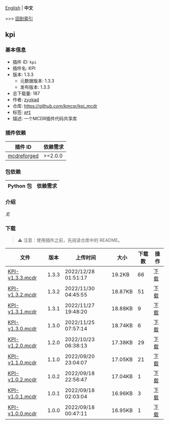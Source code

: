 [English](readme.md) | **中文**

\>\>\> [回到索引](/readme-zh_cn.md)

## kpi

### 基本信息

- 插件 ID: `kpi`
- 插件名: KPI
- 版本: 1.3.3
  - 元数据版本: 1.3.3
  - 发布版本: 1.3.3
- 总下载量: 187
- 作者: [zyxkad](https://github.com/zyxkad)
- 仓库: https://github.com/kmcsr/kpi_mcdr
- 标签: [`API`](/labels/api/readme-zh_cn.md)
- 描述: 一个MCDR插件代码共享库

### 插件依赖

| 插件 ID | 依赖需求 |
| --- | --- |
| [mcdreforged](https://github.com/Fallen-Breath/MCDReforged) | \>=2.0.0 |

### 包依赖

| Python 包 | 依赖需求 |
| --- | --- |

### 介绍

*无*

### 下载

> :warning: 注意：使用插件之前，先阅读仓库中的 README。

| 文件 | 版本 | 上传时间 | 大小 | 下载数 | 操作 |
| --- | --- | --- | --- | --- | --- |
| [KPI-v1.3.3.mcdr](https://github.com/kmcsr/kpi_mcdr/releases/tag/v1.3.3) | 1.3.3 | 2022/12/28 01:51:17 | 19.2KB | 66 | [下载](https://github.com/kmcsr/kpi_mcdr/releases/download/v1.3.3/KPI-v1.3.3.mcdr) |
| [KPI-v1.3.2.mcdr](https://github.com/kmcsr/kpi_mcdr/releases/tag/v1.3.2) | 1.3.2 | 2022/11/30 04:45:55 | 18.87KB | 51 | [下载](https://github.com/kmcsr/kpi_mcdr/releases/download/v1.3.2/KPI-v1.3.2.mcdr) |
| [KPI-v1.3.1.mcdr](https://github.com/kmcsr/kpi_mcdr/releases/tag/v1.3.1) | 1.3.1 | 2022/11/27 19:48:20 | 18.88KB | 9 | [下载](https://github.com/kmcsr/kpi_mcdr/releases/download/v1.3.1/KPI-v1.3.1.mcdr) |
| [KPI-v1.3.0.mcdr](https://github.com/kmcsr/kpi_mcdr/releases/tag/v1.3.0) | 1.3.0 | 2022/11/25 07:57:14 | 18.74KB | 6 | [下载](https://github.com/kmcsr/kpi_mcdr/releases/download/v1.3.0/KPI-v1.3.0.mcdr) |
| [KPI-v1.2.0.mcdr](https://github.com/kmcsr/kpi_mcdr/releases/tag/v1.2.0) | 1.2.0 | 2022/10/23 06:38:13 | 17.38KB | 29 | [下载](https://github.com/kmcsr/kpi_mcdr/releases/download/v1.2.0/KPI-v1.2.0.mcdr) |
| [KPI-v1.1.0.mcdr](https://github.com/kmcsr/kpi_mcdr/releases/tag/v1.1.0) | 1.1.0 | 2022/09/20 23:04:07 | 17.05KB | 21 | [下载](https://github.com/kmcsr/kpi_mcdr/releases/download/v1.1.0/KPI-v1.1.0.mcdr) |
| [KPI-v1.0.2.mcdr](https://github.com/kmcsr/kpi_mcdr/releases/tag/v1.0.2) | 1.0.2 | 2022/09/18 22:56:47 | 17.04KB | 1 | [下载](https://github.com/kmcsr/kpi_mcdr/releases/download/v1.0.2/KPI-v1.0.2.mcdr) |
| [KPI-v1.0.1.mcdr](https://github.com/kmcsr/kpi_mcdr/releases/tag/v1.0.1) | 1.0.1 | 2022/09/18 02:03:04 | 16.96KB | 3 | [下载](https://github.com/kmcsr/kpi_mcdr/releases/download/v1.0.1/KPI-v1.0.1.mcdr) |
| [KPI-v1.0.0.mcdr](https://github.com/kmcsr/kpi_mcdr/releases/tag/v1.0.0) | 1.0.0 | 2022/09/18 00:47:11 | 16.95KB | 1 | [下载](https://github.com/kmcsr/kpi_mcdr/releases/download/v1.0.0/KPI-v1.0.0.mcdr) |

